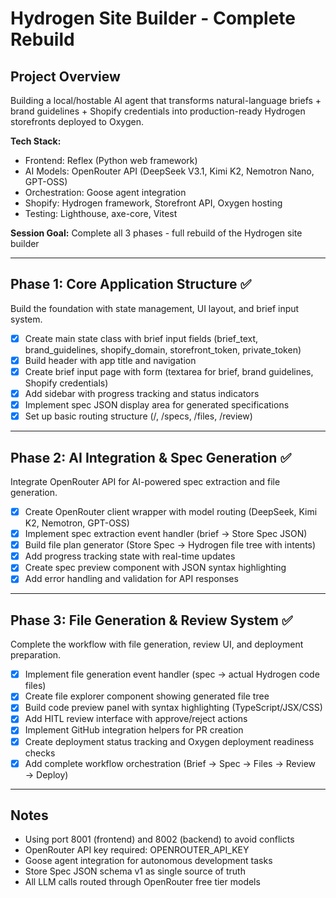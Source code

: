 # Hydrogen Site Builder - Complete Rebuild

## Project Overview
Building a local/hostable AI agent that transforms natural-language briefs + brand guidelines + Shopify credentials into production-ready Hydrogen storefronts deployed to Oxygen.

**Tech Stack:**
- Frontend: Reflex (Python web framework)
- AI Models: OpenRouter API (DeepSeek V3.1, Kimi K2, Nemotron Nano, GPT-OSS)
- Orchestration: Goose agent integration
- Shopify: Hydrogen framework, Storefront API, Oxygen hosting
- Testing: Lighthouse, axe-core, Vitest

**Session Goal:** Complete all 3 phases - full rebuild of the Hydrogen site builder

---

## Phase 1: Core Application Structure ✅
Build the foundation with state management, UI layout, and brief input system.

- [x] Create main state class with brief input fields (brief_text, brand_guidelines, shopify_domain, storefront_token, private_token)
- [x] Build header with app title and navigation
- [x] Create brief input page with form (textarea for brief, brand guidelines, Shopify credentials)
- [x] Add sidebar with progress tracking and status indicators
- [x] Implement spec JSON display area for generated specifications
- [x] Set up basic routing structure (/, /specs, /files, /review)

---

## Phase 2: AI Integration & Spec Generation ✅
Integrate OpenRouter API for AI-powered spec extraction and file generation.

- [x] Create OpenRouter client wrapper with model routing (DeepSeek, Kimi K2, Nemotron, GPT-OSS)
- [x] Implement spec extraction event handler (brief → Store Spec JSON)
- [x] Build file plan generator (Store Spec → Hydrogen file tree with intents)
- [x] Add progress tracking state with real-time updates
- [x] Create spec preview component with JSON syntax highlighting
- [x] Add error handling and validation for API responses

---

## Phase 3: File Generation & Review System ✅
Complete the workflow with file generation, review UI, and deployment preparation.

- [x] Implement file generation event handler (spec → actual Hydrogen code files)
- [x] Create file explorer component showing generated file tree
- [x] Build code preview panel with syntax highlighting (TypeScript/JSX/CSS)
- [x] Add HITL review interface with approve/reject actions
- [x] Implement GitHub integration helpers for PR creation
- [x] Create deployment status tracking and Oxygen deployment readiness checks
- [x] Add complete workflow orchestration (Brief → Spec → Files → Review → Deploy)

---

## Notes
- Using port 8001 (frontend) and 8002 (backend) to avoid conflicts
- OpenRouter API key required: OPENROUTER_API_KEY
- Goose agent integration for autonomous development tasks
- Store Spec JSON schema v1 as single source of truth
- All LLM calls routed through OpenRouter free tier models
